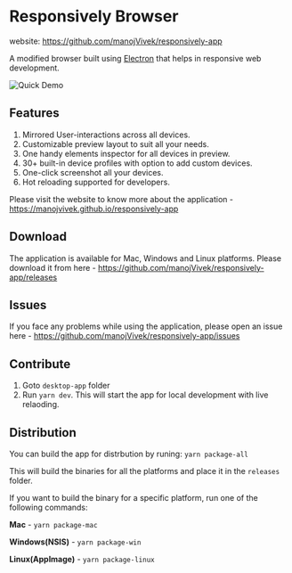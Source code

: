 # Responsively Browser
website: https://github.com/manojVivek/responsively-app

A modified browser built using [Electron](https://www.electronjs.org/) that helps in responsive web development. 

![Quick Demo](https://manojvivek.github.io/responsively-app/assets/img/responsively-app.gif)

## Features
1. Mirrored User-interactions across all devices.
2. Customizable preview layout to suit all your needs.
3. One handy elements inspector for all devices in preview.
4. 30+ built-in device profiles with option to add custom devices.
5. One-click screenshot all your devices.
6. Hot reloading supported for developers.

Please visit the website to know more about the application - https://manojvivek.github.io/responsively-app

## Download
The application is available for Mac, Windows and Linux platforms. Please download it from here - https://github.com/manojVivek/responsively-app/releases

## Issues
If you face any problems while using the application, please open an issue here - https://github.com/manojVivek/responsively-app/issues

## Contribute
1. Goto `desktop-app` folder
2. Run `yarn dev`. This will start the app for local development with live relaoding.

## Distribution
You can build the app for distrbution by runing:
```yarn package-all```

This will build the binaries for all the platforms and place it in the `releases` folder.

If you want to build the binary for a specific platform, run one of the following commands:

**Mac** - ```yarn package-mac```

**Windows(NSIS)** - ```yarn package-win```

**Linux(AppImage)** - ```yarn package-linux```
